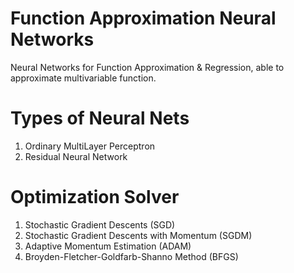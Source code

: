 # Function Approximation Neural Networks
Neural Networks for Function Approximation & Regression, able to approximate multivariable function. 
# Types of Neural Nets
 1. Ordinary MultiLayer Perceptron 
 2. Residual Neural Network
# Optimization Solver
 1. Stochastic Gradient Descents (SGD)
 2. Stochastic Gradient Descents with Momentum (SGDM)
 3. Adaptive Momentum Estimation (ADAM)
 4. Broyden-Fletcher-Goldfarb-Shanno Method (BFGS)

